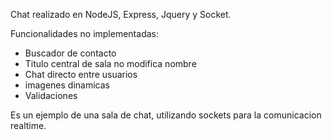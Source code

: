 Chat realizado en NodeJS, Express, Jquery y Socket.

Funcionalidades no implementadas:
 * Buscador de contacto
 * Titulo central de sala no modifica nombre
 * Chat directo entre usuarios
 * imagenes dinamicas
 * Validaciones

Es un ejemplo de una sala de chat, utilizando sockets para la comunicacion realtime.